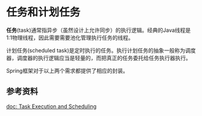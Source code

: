 # 任务和计划任务

**任务**(task)通常指异步（虽然设计上允许同步）的执行逻辑。经典的Java线程是1:1物理线程，因此需要需要池化管理执行任务的线程。

计划任务(scheduled task)是定时执行的任务。执行计划任务的抽象一般称为调度器，调度器的执行逻辑应当是轻量的，而把真正的任务委托给任务执行器执行。

Spring框架对于以上两个需求都提供了相应的封装。

## 参考资料

[doc: Task Execution and Scheduling](https://docs.spring.io/spring-framework/reference/integration/scheduling.html)
